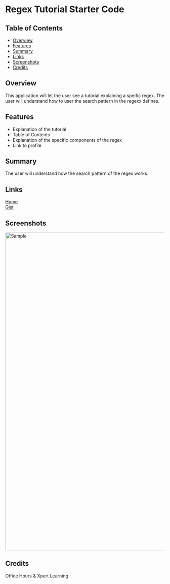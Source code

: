 # Regex Tutorial Starter Code

## Table of Contents
* [Overview](#overview)
* [Features](#features)
* [Summary](#summary)
* [Links](#links)
* [Screenshots](#screenshots)
* [Credits](#credits)

## Overview
This application will let the user see a tutorial explaining a speific regex.
The user will understand how to user the search pattern in the regexx defines.

## Features
* Explanation of the tutorial
* Table of Contents
* Explanation of the specific components of the regex
* Link to profile

## Summary
The user will understand how the search pattern of the regex works.

## Links
[Home](https://github.com/san1718/mc17-Regex_Tutorial)
<br />
[Gist](https://gist.github.com/san1718/9298880d6dac002bea855c09539c182b)
<br />

## Screenshots
<img width="1000" alt="Sample" src="">

## Credits
Office Hours & Xpert Learning
